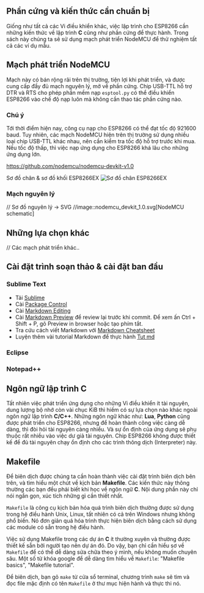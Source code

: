 
## Phần cứng và kiến thức cần chuẩn bị

Giống như tất cả các Vi điều khiển khác, việc lập trình cho ESP8266 cần những kiến thức về lập trình **C** cũng như phần cứng để thực hành. Trong sách này chúng ta sẽ sử dụng mạch phát triển NodeMCU để thử nghiệm tất cả các ví dụ mẫu.


## Mạch phát triển NodeMCU

Mạch này có bán rộng rãi trên thị trường, tiện lợi khi phát triển, và được cung cấp đầy đủ mạch nguyên lý, mở về phần cứng. Chip USB-TTL hỗ trợ DTR và RTS cho phép phần mềm nạp `esptool.py` có thể điều khiển ESP8266 vào chế độ nạp luôn mà không cần thao tác phần cứng nào.

### Chú ý

Tới thời điểm hiện nay, công cụ nạp cho ESP8266 có thể đạt tốc độ 921600 baud. Tuy nhiên, các mạch NodeMCU hiện trên thị trường sử dụng nhiều loại chip USB-TTL khác nhau, nên cần kiểm tra tốc độ hỗ trợ trước khi mua. Nếu tốc độ thấp, thì việc nạp ứng dụng cho ESP8266 khá lâu cho những ứng dụng lớn.

https://github.com/nodemcu/nodemcu-devkit-v1.0


Sơ đồ chân & sơ đồ khối ESP8266EX
![Sơ đồ chân ESP8266EX](images/esp8266_devkit.svg)



### Mạch nguyên lý
// Sơ đồ nguyên lý -> SVG
//image::nodemcu_devkit_1.0.svg[NodeMCU schematic]

## Những lựa chọn khác

// Các mạch phát triển khác..

## Cài đặt trình soạn thảo & cài đặt ban đầu

### Sublime Text
- Tải [Sublime](https://www.sublimetext.com/3)
- Cài [Package Control](https://packagecontrol.io/installation)
- Cài [Markdown Editing](https://github.com/SublimeText-Markdown/MarkdownEditing)
- Cài [Markdown Preview](https://github.com/revolunet/sublimetext-markdown-preview) để review lại trước khi commit. Để xem ấn Ctrl + Shift + P, gõ Preview in browser hoặc tạo phím tắt.
- Tra cứu cách viết Markdown với [Markdown Cheatsheet](https://github.com/adam-p/markdown-here/wiki/Markdown-Cheatsheet#links)
- Luyện thêm vài tutorial Markdown để thực hành [Tut md](http://www.markdowntutorial.com/)

### Eclipse

### Notepad++


## Ngôn ngữ lập trình C 

Tất nhiên việc phát triển ứng dụng cho những Vi điều khiển ít tài nguyên, dung lượng bộ nhớ còn vài chục KiB thì hiếm có sự lựa chọn nào khác ngoài ngôn ngữ lập trình **C/C++**. Những ngôn ngữ khác như: **Lua**, **Python** cũng được phát triển cho ESP8266, nhưng để hoàn thành công việc càng dễ dàng, thì đòi hỏi tài nguyên càng nhiều. Và sự ổn định của ứng dụng sẽ phụ thuộc rất nhiều vào việc dư giả tài nguyên. Chip ESP8266 không được thiết kế để đủ tài nguyên chạy ổn định cho các trình thông dịch (Interpreter) này.


## Makefile 

Để biên dịch được chúng ta cần hoàn thành việc cài đặt trình biên dịch bên trên, và tìm hiểu một chút về kịch bản **Makefile**. Các kiến thức này thông thường các bạn đều phải biết khi học về ngôn ngữ **C**. Nội dung phần này chỉ nói ngắn gọn, xúc tích những gì cần thiết nhất.

`Makefile` là công cụ kịch bản hóa quá trình biên dịch thường được sử dụng trong hệ điều hành Unix, Linux, tất nhiên có cả trên Windows nhưng không phổ biến. Nó đơn giản quá hóa trình thực hiện biên dịch bằng cách sử dụng các module có sẵn trong hệ điều hành.

Việc sử dụng Makefile trong các dự án **C** ít thường xuyên và thường được thiết kế sẵn bởi người tạo nên dự án đó. Do vậy, bạn chỉ cần hiểu sơ về `Makefile` để có thể dễ dàng sửa chữa theo ý mình, nếu không muốn chuyên sâu. Một số từ khóa google để dễ dàng tìm hiểu về `Makefile`: "Makefile basics", "Makefile tutorial".

Để biên dịch, bạn gõ `make` từ cửa sổ terminal, chương trình `make` sẽ tìm và đọc file mặc định có tên `Makefile` ở thư mục hiện hành và thực thi nó.

